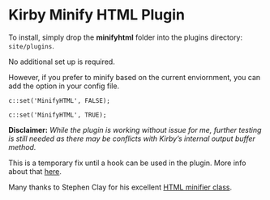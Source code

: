 # Kirby Minify HTML Plugin

To install, simply drop the **minifyhtml** folder into the plugins directory: ``site/plugins``.


No additional set up is required.

However, if you prefer to minify based on the current enviornment, you can add the option in your config file.

``c::set('MinifyHTML', FALSE);``

``c::set('MinifyHTML', TRUE);``


**Disclaimer:** *While the plugin is working without issue for me, further testing is still needed as there may be conflicts with Kirby’s internal output buffer method.*

This is a temporary fix until a hook can be used in the plugin.
More info about that [here](https://github.com/getkirby/kirby/issues/120).


Many thanks to Stephen Clay for his excellent [HTML minifier class](https://code.google.com/p/minify/source/browse/min/lib/Minify/HTML.php).
